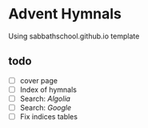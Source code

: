 # Advent Hymnals

Using sabbathschool.github.io template

## todo
- [ ] cover page
- [ ] Index of hymnals
- [ ] Search: *Algolia*
- [ ] Search: *Google*
- [ ] Fix indices tables